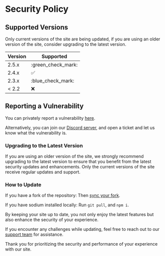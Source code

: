 # Security Policy

## Supported Versions

Only current versions of the site are being updated, if you are using an older version of the site, consider upgrading to the latest version.

| Version | Supported          |
| ------- | ------------------ |
| 2.5.x   | :green_check_mark: |
| 2.4.x   | :white_check_mark: |
| 2.3.x   | :blue_check_mark: |
| < 2.2   | :x:                |

## Reporting a Vulnerability

You can privately report a vulnerability [here](https://github.com/z1g-project/sodium/security/advisories/new).

Alternatively, you can join our [Discord server](https://z1g-project.top/discord), and open a ticket and let us know what the vulnerability is.

### Upgrading to the Latest Version

If you are using an older version of the site, we strongly recommend upgrading to the latest version to ensure that you benefit from the latest security updates and enhancements. Only the current versions of the site receive regular updates and support.

### How to Update

If you have a fork of the repository:
Then [sync your fork](https://docs.github.com/en/pull-requests/collaborating-with-pull-requests/working-with-forks/syncing-a-fork).

If you have sodium installed locally:
Run `git pull`, and `npm i`.

By keeping your site up to date, you not only enjoy the latest features but also enhance the security of your experience.

If you encounter any challenges while updating, feel free to reach out to our [support team](https://z1g-project.top/discord) for assistance.

Thank you for prioritizing the security and performance of your experience with our site.